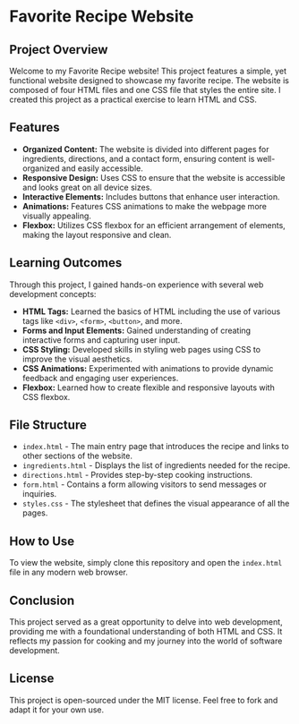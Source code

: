 # Favorite Recipe Website

## Project Overview
Welcome to my Favorite Recipe website! This project features a simple, yet functional website designed to showcase my favorite recipe. The website is composed of four HTML files and one CSS file that styles the entire site. I created this project as a practical exercise to learn HTML and CSS.

## Features
- **Organized Content:** The website is divided into different pages for ingredients, directions, and a contact form, ensuring content is well-organized and easily accessible.
- **Responsive Design:** Uses CSS to ensure that the website is accessible and looks great on all device sizes.
- **Interactive Elements:** Includes buttons that enhance user interaction.
- **Animations:** Features CSS animations to make the webpage more visually appealing.
- **Flexbox:** Utilizes CSS flexbox for an efficient arrangement of elements, making the layout responsive and clean.

## Learning Outcomes
Through this project, I gained hands-on experience with several web development concepts:
- **HTML Tags:** Learned the basics of HTML including the use of various tags like `<div>`, `<form>`, `<button>`, and more.
- **Forms and Input Elements:** Gained understanding of creating interactive forms and capturing user input.
- **CSS Styling:** Developed skills in styling web pages using CSS to improve the visual aesthetics.
- **CSS Animations:** Experimented with animations to provide dynamic feedback and engaging user experiences.
- **Flexbox:** Learned how to create flexible and responsive layouts with CSS flexbox.

## File Structure
- `index.html` - The main entry page that introduces the recipe and links to other sections of the website.
- `ingredients.html` - Displays the list of ingredients needed for the recipe.
- `directions.html` - Provides step-by-step cooking instructions.
- `form.html` - Contains a form allowing visitors to send messages or inquiries.
- `styles.css` - The stylesheet that defines the visual appearance of all the pages.

## How to Use
To view the website, simply clone this repository and open the `index.html` file in any modern web browser.

## Conclusion
This project served as a great opportunity to delve into web development, providing me with a foundational understanding of both HTML and CSS. It reflects my passion for cooking and my journey into the world of software development.

## License
This project is open-sourced under the MIT license. Feel free to fork and adapt it for your own use.

